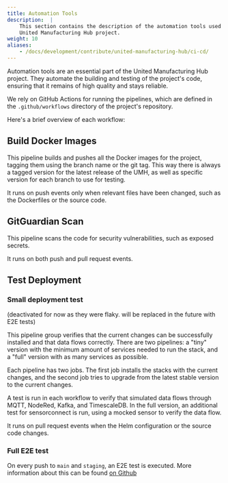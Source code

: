 ```yaml
---
title: Automation Tools
description:  | 
    This section contains the description of the automation tools used in the
    United Manufacturing Hub project.
weight: 10
aliases:
    - /docs/development/contribute/united-manufacturing-hub/ci-cd/
---
```


Automation tools are an essential part of the United Manufacturing Hub project.
They automate the building and testing of the project's code, ensuring that it
remains of high quality and stays reliable.

We rely on GitHub Actions for running the pipelines, which are defined in the
`.github/workflows` directory of the project's repository.

Here's a brief overview of each workflow:

## Build Docker Images

This pipeline builds and pushes all the Docker images for the project, tagging
them using the branch name or the git tag. This way there is always a tagged
version for the latest release of the UMH, as well as specific version for each
branch to use for testing.

It runs on push events only when relevant files have been changed, such as the
Dockerfiles or the source code.

## GitGuardian Scan

This pipeline scans the code for security vulnerabilities, such as exposed secrets.

It runs on both push and pull request events.

## Test Deployment

### Small deployment test

(deactivated for now as they were flaky. will be replaced in the future with E2E tests)

This pipeline group verifies that the current changes can be successfully
installed and that data flows correctly. There are two pipelines: a "tiny"
version with the minimum amount of services needed to run the stack, and a "full"
version with as many services as possible.

Each pipeline has two jobs. The first job installs the stacks with the current
changes, and the second job tries to upgrade from the latest stable version
to the current changes.

A test is run in each workflow to verify that simulated data flows through MQTT,
NodeRed, Kafka, and TimescaleDB. In the full version, an additional test for
sensorconnect is run, using a mocked sensor to verify the data flow.

It runs on pull request events when the Helm configuration or the source code
changes.

### Full E2E test

On every push to `main` and `staging`, an E2E test is executed. More information about this can be found [on Github](https://github.com/united-manufacturing-hub/united-manufacturing-hub/blob/staging/.github/workflows/test-e2e.yaml)